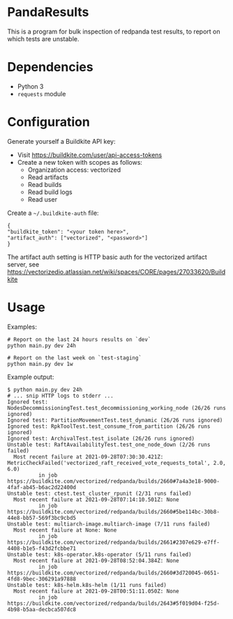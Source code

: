 
# PandaResults

This is a program for bulk inspection of redpanda test results, to report
on which tests are unstable.

# Dependencies

* Python 3
* `requests` module

# Configuration

Generate yourself a Buildkite API key:
 - Visit https://buildkite.com/user/api-access-tokens
 - Create a new token with scopes as follows:
   - Organization access: vectorized
   - Read artifacts
   - Read builds
   - Read build logs
   - Read user

Create a `~/.buildkite-auth` file:

	{
	"buildkite_token": "<your token here>",
	"artifact_auth": ["vectorized", "<password>"]
	}

The artifact auth setting is HTTP basic auth for the vectorized
artifact server, see https://vectorizedio.atlassian.net/wiki/spaces/CORE/pages/27033620/Buildkite

# Usage

Examples:

    # Report on the last 24 hours results on `dev`
    python main.py dev 24h

    # Report on the last week on `test-staging`
    python main.py dev 1w

Example output:

	$ python main.py dev 24h
	# ... snip HTTP logs to stderr ...
	Ignored test: NodesDecommissioningTest.test_decommissioning_working_node (26/26 runs ignored)
	Ignored test: PartitionMovementTest.test_dynamic (26/26 runs ignored)
	Ignored test: RpkToolTest.test_consume_from_partition (26/26 runs ignored)
	Ignored test: ArchivalTest.test_isolate (26/26 runs ignored)
	Unstable test: RaftAvailabilityTest.test_one_node_down (2/26 runs failed)
	  Most recent failure at 2021-09-28T07:30:30.421Z: MetricCheckFailed('vectorized_raft_received_vote_requests_total', 2.0, 6.0)
			  in job https://buildkite.com/vectorized/redpanda/builds/2660#7a4a3e18-9000-4faf-ab45-b6ac2d22400d
	Unstable test: ctest.test_cluster_rpunit (2/31 runs failed)
	  Most recent failure at 2021-09-28T07:14:10.501Z: None
			  in job https://buildkite.com/vectorized/redpanda/builds/2660#5be114bc-30b8-44e8-bb57-569f3bc9cbd5
	Unstable test: multiarch-image.multiarch-image (7/11 runs failed)
	  Most recent failure at None: None
			  in job https://buildkite.com/vectorized/redpanda/builds/2661#2307e629-e7ff-4408-b1e5-f43d2fcbbe71
	Unstable test: k8s-operator.k8s-operator (5/11 runs failed)
	  Most recent failure at 2021-09-28T08:52:04.384Z: None
			  in job https://buildkite.com/vectorized/redpanda/builds/2660#3d720045-0651-4fd8-9bec-306291a97888
	Unstable test: k8s-helm.k8s-helm (1/11 runs failed)
	  Most recent failure at 2021-09-28T00:51:11.050Z: None
			  in job https://buildkite.com/vectorized/redpanda/builds/2643#5f019d04-f25d-4b98-b5aa-decbca507dc8


